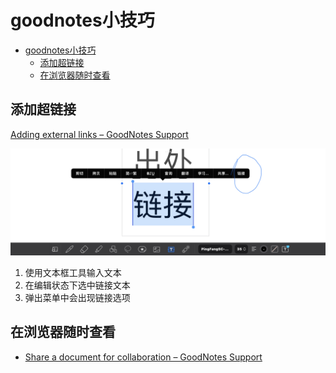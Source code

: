 # goodnotes小技巧

<!--ts-->
* [goodnotes小技巧](#goodnotes小技巧)
   * [添加超链接](#添加超链接)
   * [在浏览器随时查看](#在浏览器随时查看)

<!-- Created by https://github.com/ekalinin/github-markdown-toc -->
<!-- Added by: runner, at: Tue Sep  6 16:17:11 UTC 2022 -->

<!--te-->

## 添加超链接

[Adding external links – GoodNotes Support](https://support.goodnotes.com/hc/en-us/articles/4408423590671-Adding-external-links)

![add_external_link](https://raw.githubusercontent.com/KuanHsiaoKuo/writing_materials/main/imgs/add_external_link.jpeg)

1. 使用文本框工具输入文本
2. 在编辑状态下选中链接文本
3. 弹出菜单中会出现链接选项

## 在浏览器随时查看

- [Share a document for collaboration – GoodNotes Support](https://support.goodnotes.com/hc/en-us/articles/360001571256)